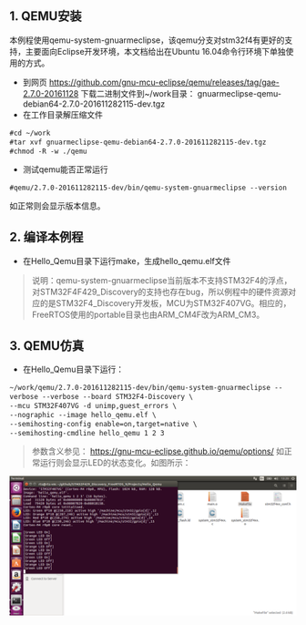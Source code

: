 
## 1. QEMU安装
  本例程使用qemu-system-gnuarmeclipse，该qemu分支对stm32f4有更好的支持，主要面向Eclipse开发环境，本文档给出在Ubuntu 16.04命令行环境下单独使用的方式。

- 到网页 https://github.com/gnu-mcu-eclipse/qemu/releases/tag/gae-2.7.0-20161128 下载二进制文件到~/work目录：
 gnuarmeclipse-qemu-debian64-2.7.0-201611282115-dev.tgz 
- 在工作目录解压缩文件
```
#cd ~/work
#tar xvf gnuarmeclipse-qemu-debian64-2.7.0-201611282115-dev.tgz
#chmod -R -w ./qemu
```
- 测试qemu能否正常运行
```
#qemu/2.7.0-201611282115-dev/bin/qemu-system-gnuarmeclipse --version
```
如正常则会显示版本信息。

## 2. 编译本例程

- 在Hello_Qemu目录下运行make，生成hello_qemu.elf文件

> 说明：qemu-system-gnuarmeclipse当前版本不支持STM32F4的浮点，对STM32F4F429_Discovery的支持也存在bug，所以例程中的硬件资源对应的是STM32F4_Discovery开发板，MCU为STM32F407VG。相应的，FreeRTOS使用的portable目录也由ARM_CM4F改为ARM_CM3。

## 3. QEMU仿真

- 在Hello_Qemu目录下运行：
```
~/work/qemu/2.7.0-201611282115-dev/bin/qemu-system-gnuarmeclipse --verbose --verbose --board STM32F4-Discovery \
--mcu STM32F407VG -d unimp,guest_errors \
--nographic --image hello_qemu.elf \
--semihosting-config enable=on,target=native \
--semihosting-cmdline hello_qemu 1 2 3
```
> 参数含义参见： https://gnu-mcu-eclipse.github.io/qemu/options/
如正常运行则会显示LED的状态变化。如图所示：

![](qemu.png)

 
 
